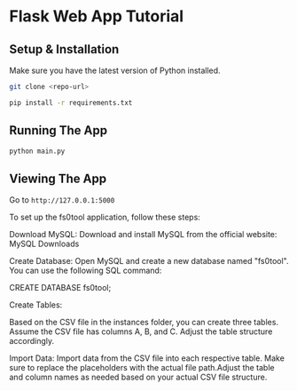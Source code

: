 # Flask Web App Tutorial

## Setup & Installation

Make sure you have the latest version of Python installed.

```bash
git clone <repo-url>
```

```bash
pip install -r requirements.txt
```

## Running The App

```bash
python main.py
```

## Viewing The App

Go to `http://127.0.0.1:5000`


To set up the fs0tool application, follow these steps:

Download MySQL:
Download and install MySQL from the official website: MySQL Downloads

Create Database:
Open MySQL and create a new database named "fs0tool". You can use the following SQL command:


CREATE DATABASE fs0tool;

Create Tables:

Based on the CSV file in the instances folder, you can create three tables. Assume the CSV file has columns A, B, and C. Adjust the table structure accordingly.

Import Data:
Import data from the CSV file into each respective table. Make sure to replace the placeholders with the actual file path.Adjust the table and column names as needed based on your actual CSV file structure.
